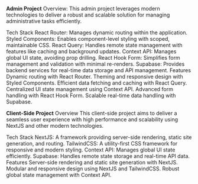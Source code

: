 **Admin Project**
Overview:
This admin project leverages modern technologies to deliver a robust and scalable solution for managing administrative tasks efficiently.

Tech Stack
React Router: Manages dynamic routing within the application.
Styled Components: Enables component-level styling with scoped, maintainable CSS.
React Query: Handles remote state management with features like caching and background updates.
Context API: Manages global UI state, avoiding prop drilling.
React Hook Form: Simplifies form management and validation with minimal re-renders.
Supabase: Provides backend services for real-time data storage and API management.
Features
Dynamic routing with React Router.
Theming and responsive design with Styled Components.
Efficient data fetching and caching with React Query.
Centralized UI state management using Context API.
Advanced form handling with React Hook Form.
Scalable real-time data handling with Supabase.

**Client-Side Project**
Overview
This client-side project aims to deliver a seamless user experience with high performance and scalability using NextJS and other modern technologies.

Tech Stack
NextJS: A framework providing server-side rendering, static site generation, and routing.
TailwindCSS: A utility-first CSS framework for responsive and modern styling.
Context API: Manages global UI state efficiently.
Supabase: Handles remote state storage and real-time API data.
Features
Server-side rendering and static site generation with NextJS.
Modular and responsive design using NextJS and TailwindCSS.
Robust global state management with Context API.
